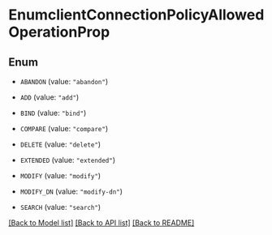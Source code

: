 # EnumclientConnectionPolicyAllowedOperationProp

## Enum


* `ABANDON` (value: `"abandon"`)

* `ADD` (value: `"add"`)

* `BIND` (value: `"bind"`)

* `COMPARE` (value: `"compare"`)

* `DELETE` (value: `"delete"`)

* `EXTENDED` (value: `"extended"`)

* `MODIFY` (value: `"modify"`)

* `MODIFY_DN` (value: `"modify-dn"`)

* `SEARCH` (value: `"search"`)


[[Back to Model list]](../README.md#documentation-for-models) [[Back to API list]](../README.md#documentation-for-api-endpoints) [[Back to README]](../README.md)


